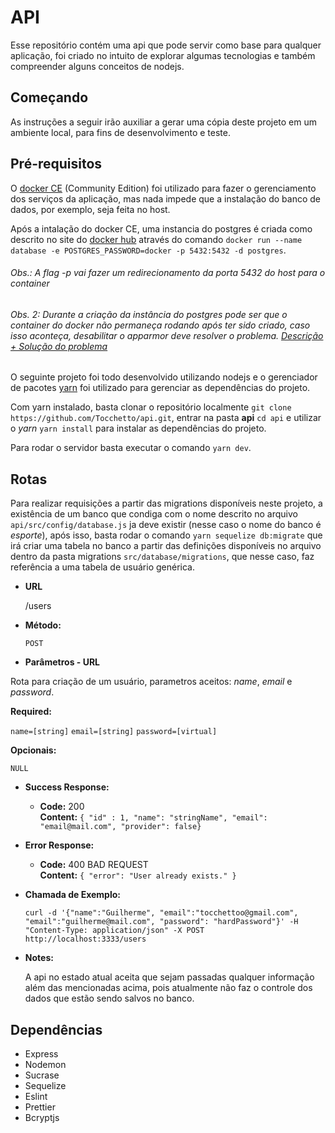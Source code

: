 # API

Esse repositório contém uma api que pode servir como base para qualquer aplicação, foi criado no intuito de explorar algumas tecnologias e também compreender alguns conceitos de nodejs.

## Começando

As instruções a seguir irão auxiliar a gerar uma cópia deste projeto em um ambiente local, para fins de desenvolvimento e teste.

## Pré-requisitos

O [docker CE](https://docs.docker.com/install/linux/docker-ce/debian/) (Community Edition) foi utilizado para fazer o gerenciamento dos serviços da aplicação, mas nada impede que a instalação do banco de dados, por exemplo, seja feita no host.

Após a intalação do docker CE, uma instancia do postgres é criada como descrito no site do [docker hub](https://hub.docker.com/_/postgres) através do comando `docker run --name database -e POSTGRES_PASSWORD=docker -p 5432:5432 -d postgres`.

###### Obs.: A flag -p vai fazer um redirecionamento da porta 5432 do host para o container

###### Obs. 2: Durante a criação da instância do postgres pode ser que o container do docker não permaneça rodando após ter sido criado, caso isso aconteça, desabilitar o _apparmor_ deve resolver o problema. [Descrição + Solução do problema](https://stackoverflow.com/questions/57873532/unable-to-start-docker-container-docker-ps-a-status-exited-1)

O seguinte projeto foi todo desenvolvido utilizando nodejs e o gerenciador de pacotes [yarn](https://yarnpkg.com/lang/en/) foi utilizado para gerenciar as dependências do projeto.

Com yarn instalado, basta clonar o repositório localmente `git clone https://github.com/Tocchetto/api.git`, entrar na pasta **api** `cd api` e utilizar o _yarn_ `yarn install` para instalar as dependências do projeto.

Para rodar o servidor basta executar o comando `yarn dev`.

## Rotas

Para realizar requisições a partir das migrations disponíveis neste projeto, a existência de um banco que condiga com o nome descrito no arquivo `api/src/config/database.js` ja deve existir (nesse caso o nome do banco é _esporte_), após isso, basta rodar o comando `yarn sequelize db:migrate` que irá criar uma tabela no banco a partir das definições disponíveis no arquivo dentro da pasta migrations `src/database/migrations`, que nesse caso, faz referência a uma tabela de usuário genérica.

- **URL**

  /users

- **Método:**

  `POST`

- **Parâmetros - URL**

Rota para criação de um usuário, parametros aceitos: _name_, _email_ e _password_.

**Required:**

`name=[string]`
`email=[string]`
`password=[virtual]`

**Opcionais:**

`NULL`

- **Success Response:**

  - **Code:** 200 <br />
    **Content:** `{ "id" : 1, "name": "stringName", "email": "email@mail.com", "provider": false}`

- **Error Response:**

  - **Code:** 400 BAD REQUEST <br />
    **Content:** `{ "error": "User already exists." }`

- **Chamada de Exemplo:**

  `curl -d '{"name":"Guilherme", "email":"tocchettoo@gmail.com", "email":"guilherme@mail.com", "password": "hardPassword"}' -H "Content-Type: application/json" -X POST http://localhost:3333/users`

- **Notes:**

  A api no estado atual aceita que sejam passadas qualquer informação além das mencionadas acima, pois atualmente não faz o controle dos dados que estão sendo salvos no banco.

## Dependências

- Express
- Nodemon
- Sucrase
- Sequelize
- Eslint
- Prettier
- Bcryptjs
